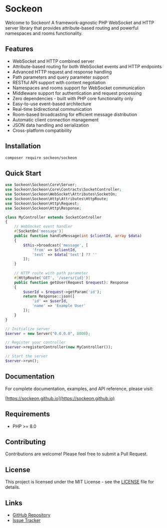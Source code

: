 # Sockeon

Welcome to Sockeon! A framework-agnostic PHP WebSocket and HTTP server library that provides attribute-based routing and powerful namespaces and rooms functionality.

## Features

- WebSocket and HTTP combined server
- Attribute-based routing for both WebSocket events and HTTP endpoints
- Advanced HTTP request and response handling
- Path parameters and query parameter support
- RESTful API support with content negotiation
- Namespaces and rooms support for WebSocket communication
- Middleware support for authentication and request processing
- Zero dependencies - built with PHP core functionality only
- Easy-to-use event-based architecture
- Real-time bidirectional communication
- Room-based broadcasting for efficient message distribution
- Automatic client connection management
- JSON data handling and serialization
- Cross-platform compatibility

## Installation

```bash
composer require sockeon/sockeon
```

## Quick Start

```php
use Sockeon\Sockeon\Core\Server;
use Sockeon\Sockeon\Core\Contracts\SocketController;
use Sockeon\Sockeon\WebSocket\Attributes\SocketOn;
use Sockeon\Sockeon\Http\Attributes\HttpRoute;
use Sockeon\Sockeon\Http\Request;
use Sockeon\Sockeon\Http\Response;

class MyController extends SocketController
{
    // WebSocket event handler
    #[SocketOn('message')]
    public function handleMessage(int $clientId, array $data)
    {
        $this->broadcast('message', [
            'from' => $clientId,
            'text' => $data['text'] ?? ''
        ]);
    }
    
    // HTTP route with path parameter
    #[HttpRoute('GET', '/users/{id}')]
    public function getUser(Request $request): Response
    {
        $userId = $request->getParam('id');
        return Response::json([
            'id' => $userId,
            'name' => 'Example User'
        ]);
    }
}

// Initialize server
$server = new Server("0.0.0.0", 8000);

// Register your controller
$server->registerController(new MyController());

// Start the server
$server->run();
```

## Documentation

For complete documentation, examples, and API reference, please visit:

[https://sockeon.github.io](https://sockeon.github.io)

## Requirements

- PHP >= 8.0

## Contributing

Contributions are welcome! Please feel free to submit a Pull Request.

## License

This project is licensed under the MIT License - see the [LICENSE](LICENSE) file for details.

## Links

- [GitHub Repository](https://github.com/sockeon/sockeon)
- [Issue Tracker](https://github.com/sockeon/sockeon/issues)
